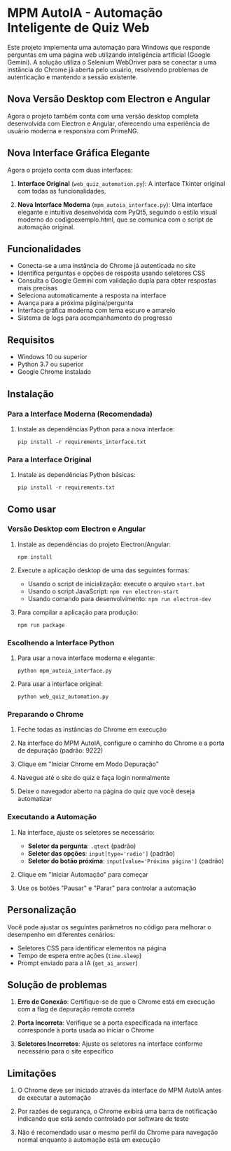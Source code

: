 # MPM AutoIA - Automação Inteligente de Quiz Web

Este projeto implementa uma automação para Windows que responde perguntas em uma página web utilizando inteligência artificial (Google Gemini). A solução utiliza o Selenium WebDriver para se conectar a uma instância do Chrome já aberta pelo usuário, resolvendo problemas de autenticação e mantendo a sessão existente.

## Nova Versão Desktop com Electron e Angular

Agora o projeto também conta com uma versão desktop completa desenvolvida com Electron e Angular, oferecendo uma experiência de usuário moderna e responsiva com PrimeNG.

## Nova Interface Gráfica Elegante

Agora o projeto conta com duas interfaces:

1. **Interface Original** (`web_quiz_automation.py`): A interface Tkinter original com todas as funcionalidades.

2. **Nova Interface Moderna** (`mpm_autoia_interface.py`): Uma interface elegante e intuitiva desenvolvida com PyQt5, seguindo o estilo visual moderno do codigoexemplo.html, que se comunica com o script de automação original.

## Funcionalidades

- Conecta-se a uma instância do Chrome já autenticada no site
- Identifica perguntas e opções de resposta usando seletores CSS
- Consulta o Google Gemini com validação dupla para obter respostas mais precisas
- Seleciona automaticamente a resposta na interface
- Avança para a próxima página/pergunta
- Interface gráfica moderna com tema escuro e amarelo
- Sistema de logs para acompanhamento do progresso

## Requisitos

- Windows 10 ou superior
- Python 3.7 ou superior
- Google Chrome instalado

## Instalação

### Para a Interface Moderna (Recomendada)

1. Instale as dependências Python para a nova interface:
   ```
   pip install -r requirements_interface.txt
   ```

### Para a Interface Original

1. Instale as dependências Python básicas:
   ```
   pip install -r requirements.txt
   ```

## Como usar

### Versão Desktop com Electron e Angular

1. Instale as dependências do projeto Electron/Angular:
   ```
   npm install
   ```

2. Execute a aplicação desktop de uma das seguintes formas:
   - Usando o script de inicialização: execute o arquivo `start.bat`
   - Usando o script JavaScript: `npm run electron-start`
   - Usando comando para desenvolvimento: `npm run electron-dev`

3. Para compilar a aplicação para produção:
   ```
   npm run package
   ```

### Escolhendo a Interface Python

1. Para usar a nova interface moderna e elegante:
   ```
   python mpm_autoia_interface.py
   ```

2. Para usar a interface original:
   ```
   python web_quiz_automation.py
   ```

### Preparando o Chrome

1. Feche todas as instâncias do Chrome em execução

2. Na interface do MPM AutoIA, configure o caminho do Chrome e a porta de depuração (padrão: 9222)

3. Clique em "Iniciar Chrome em Modo Depuração"

4. Navegue até o site do quiz e faça login normalmente

5. Deixe o navegador aberto na página do quiz que você deseja automatizar

### Executando a Automação

1. Na interface, ajuste os seletores se necessário:
   - **Seletor da pergunta**: `.qtext` (padrão)
   - **Seletor das opções**: `input[type='radio']` (padrão)
   - **Seletor do botão próxima**: `input[value='Próxima página']` (padrão)

2. Clique em "Iniciar Automação" para começar

3. Use os botões "Pausar" e "Parar" para controlar a automação

## Personalização

Você pode ajustar os seguintes parâmetros no código para melhorar o desempenho em diferentes cenários:

- Seletores CSS para identificar elementos na página
- Tempo de espera entre ações (`time.sleep`)
- Prompt enviado para a IA (`get_ai_answer`)

## Solução de problemas

1. **Erro de Conexão**: Certifique-se de que o Chrome está em execução com a flag de depuração remota correta

2. **Porta Incorreta**: Verifique se a porta especificada na interface corresponde à porta usada ao iniciar o Chrome

3. **Seletores Incorretos**: Ajuste os seletores na interface conforme necessário para o site específico

## Limitações

1. O Chrome deve ser iniciado através da interface do MPM AutoIA antes de executar a automação

2. Por razões de segurança, o Chrome exibirá uma barra de notificação indicando que está sendo controlado por software de teste

3. Não é recomendado usar o mesmo perfil do Chrome para navegação normal enquanto a automação está em execução